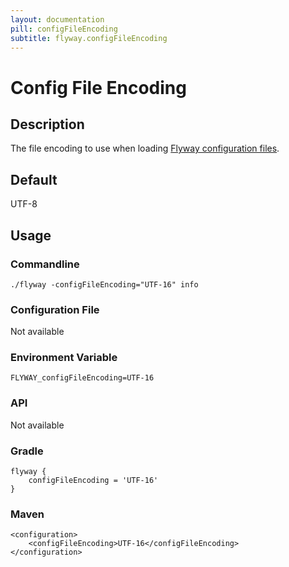 ```yaml
---
layout: documentation
pill: configFileEncoding
subtitle: flyway.configFileEncoding
---
```


# Config File Encoding

## Description
The file encoding to use when loading [Flyway configuration files](/documentation/configFiles).

## Default
UTF-8

## Usage

### Commandline
```
./flyway -configFileEncoding="UTF-16" info
```

### Configuration File
Not available

### Environment Variable
```
FLYWAY_configFileEncoding=UTF-16
```

### API
Not available

### Gradle
```
flyway {
    configFileEncoding = 'UTF-16'
}
```

### Maven
```
<configuration>
    <configFileEncoding>UTF-16</configFileEncoding>
</configuration>
```